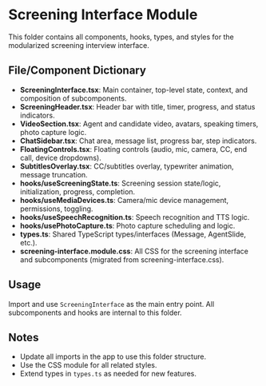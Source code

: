 # Screening Interface Module

This folder contains all components, hooks, types, and styles for the modularized screening interview interface.

## File/Component Dictionary

- **ScreeningInterface.tsx**: Main container, top-level state, context, and composition of subcomponents.
- **ScreeningHeader.tsx**: Header bar with title, timer, progress, and status indicators.
- **VideoSection.tsx**: Agent and candidate video, avatars, speaking timers, photo capture logic.
- **ChatSidebar.tsx**: Chat area, message list, progress bar, step indicators.
- **FloatingControls.tsx**: Floating controls (audio, mic, camera, CC, end call, device dropdowns).
- **SubtitlesOverlay.tsx**: CC/subtitles overlay, typewriter animation, message truncation.
- **hooks/useScreeningState.ts**: Screening session state/logic, initialization, progress, completion.
- **hooks/useMediaDevices.ts**: Camera/mic device management, permissions, toggling.
- **hooks/useSpeechRecognition.ts**: Speech recognition and TTS logic.
- **hooks/usePhotoCapture.ts**: Photo capture scheduling and logic.
- **types.ts**: Shared TypeScript types/interfaces (Message, AgentSlide, etc.).
- **screening-interface.module.css**: All CSS for the screening interface and subcomponents (migrated from screening-interface.css).

## Usage
Import and use `ScreeningInterface` as the main entry point. All subcomponents and hooks are internal to this folder.

## Notes
- Update all imports in the app to use this folder structure.
- Use the CSS module for all related styles.
- Extend types in `types.ts` as needed for new features.

